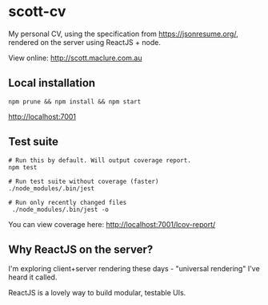 # scott-cv

My personal CV, using the specification from <https://jsonresume.org/>, rendered on the server using ReactJS + node.

View online: <http://scott.maclure.com.au>

## Local installation

```
npm prune && npm install && npm start
```

<http://localhost:7001>


## Test suite

```
# Run this by default. Will output coverage report.
npm test

# Run test suite without coverage (faster)
./node_modules/.bin/jest

# Run only recently changed files
 ./node_modules/.bin/jest -o
```

You can view coverage here: <http://localhost:7001/lcov-report/>

## Why ReactJS on the server?

I'm exploring client+server rendering these days - "universal rendering" I've heard it called.

ReactJS is a lovely way to build modular, testable UIs.
